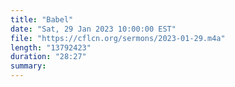 ```yaml
---
title: "Babel"
date: "Sat, 29 Jan 2023 10:00:00 EST"
file: "https://cflcn.org/sermons/2023-01-29.m4a"
length: "13792423"
duration: "28:27"
summary: 
---
```


